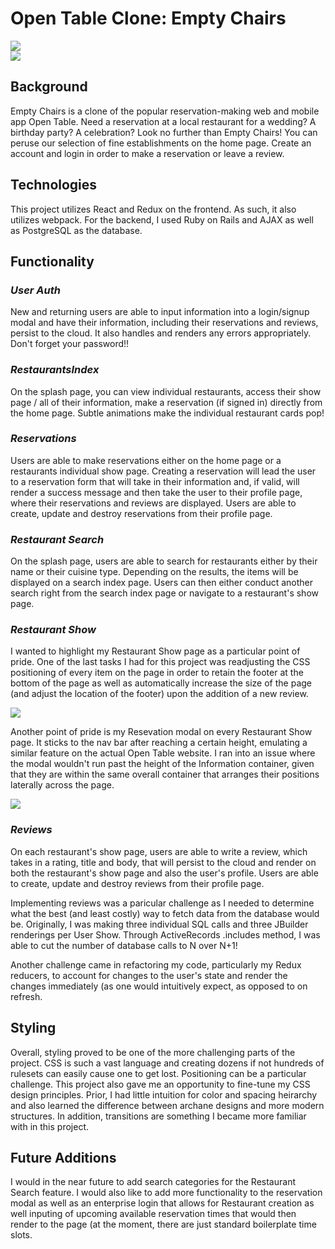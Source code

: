# Open Table Clone: Empty Chairs

<img src="https://open-table-seeds.s3.us-west-1.amazonaws.com/READMEimgs/first.png" />
<br/>
<a href="https://empty-chairs.herokuapp.com/#/">
  <img src=" https://open-table-seeds.s3.us-west-1.amazonaws.com/READMEimgs/button.png"/> 
</a>
<br/>

## Background

Empty Chairs is a clone of the popular reservation-making web and mobile app Open Table. Need a reservation at a local restaurant for a wedding? A birthday party? A celebration? Look no further than Empty Chairs! You can peruse our selection of fine establishments on the home page. Create an account and login in order to make a reservation or leave a review.

## Technologies

This project utilizes React and Redux on the frontend. As such, it also utilizes webpack. For the backend, I used Ruby on Rails and AJAX as well as PostgreSQL as the database.

## Functionality

### _User Auth_

New and returning users are able to input information into a login/signup modal and have their information, including their reservations and reviews, persist to the cloud. It also handles and renders any errors appropriately. Don't forget your password!!

### _RestaurantsIndex_

On the splash page, you can view individual restaurants, access their show page / all of their information, make a reservation (if signed in) directly from the home page. Subtle animations make the individual restaurant cards pop!

### _Reservations_

Users are able to make reservations either on the home page or a restaurants individual show page. Creating a reservation will lead the user to a reservation form that will take in their information and, if valid, will render a success message and then take the user to their profile page, where their reservations and reviews are displayed. Users are able to create, update and destroy reservations from their profile page.

### _Restaurant Search_

On the splash page, users are able to search for restaurants either by their name or their cuisine type. Depending on the results, the items will be displayed on a search index page. Users can then either conduct another search right from the search index page or navigate to a restaurant's show page.

### _Restaurant Show_

I wanted to highlight my Restaurant Show page as a particular point of pride. One of the last tasks I had for this project was readjusting the CSS positioning of every item on the page in order to retain the footer at the bottom of the page as well as automatically increase the size of the page (and adjust the location of the footer) upon the addition of a new review. 

<img src="https://open-table-seeds.s3.us-west-1.amazonaws.com/READMEimgs/third.png" />

Another point of pride is my Resevation modal on every Restaurant Show page. It sticks to the nav bar after reaching a certain height, emulating a similar feature on the actual Open Table website. I ran into an issue where the modal wouldn't run past the height of the Information container, given that they are within the same overall container that arranges their positions laterally across the page. 

<img src="https://open-table-seeds.s3.us-west-1.amazonaws.com/READMEimgs/fourth.png" />

### _Reviews_

On each restaurant's show page, users are able to write a review, which takes in a rating, title and body, that will persist to the cloud and render on both the restaurant's show page and also the user's profile. Users are able to create, update and destroy reviews from their profile page.

Implementing reviews was a paricular challenge as I needed to determine what the best (and least costly) way to fetch data from the database would be. Originally, I was making three individual SQL calls and three JBuilder renderings per User Show. Through ActiveRecords .includes method, I was able to cut the number of database calls to N over N+1!

Another challenge came in refactoring my code, particularly my Redux reducers, to account for changes to the user's state and render the changes immediately (as one would intuitively expect, as opposed to on refresh.

## Styling

Overall, styling proved to be one of the more challenging parts of the project. CSS is such a vast language and creating dozens if not hundreds of rulesets can easily cause one to get lost. Positioning can be a particular challenge. This project also gave me an opportunity to fine-tune my CSS design principles. Prior, I had little intuition for color and spacing heirarchy and also learned the difference between archane designs and more modern structures. In addition, transitions are something I became more familiar with in this project. 

## Future Additions

I would in the near future to add search categories for the Restaurant Search feature. I would also like to add more functionality to the reservation modal as well as an enterprise login that allows for Restaurant creation as well inputing of upcoming available reservation times that would then render to the page (at the moment, there are just standard boilerplate time slots.
